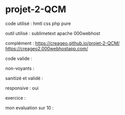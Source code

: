 # projet-2-QCM

code utilisé : hmtl css php pure

outil utilisé : sublimetext apache 000webhost

complément : https://creageo.github.io/projet-2-QCM/ https://creageo2.000webhostapp.com/

code valide : 

non-voyants : 

sanitizé et validé : 

responsive : oui

exercice : 

mon evaluation sur 10 : 

